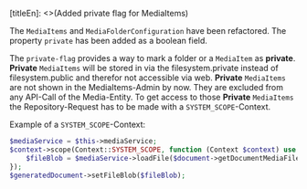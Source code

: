 [titleEn]: <>(Added private flag for MediaItems)

The `MediaItems` and `MediaFolderConfiguration` have been refactored. The property `private` has been added as a boolean field.

The `private-flag` provides a way to mark a folder or a `MediaItem` as **private**.
**Private** `MediaItems` will be stored in via the filesystem.private instead of filesystem.public and therefor not accessible via web.
**Private** `MediaItems` are not shown in the MediaItems-Admin by now. They are excluded from any API-Call of the Media-Entity.
To get access to those **Private** `MediaItems` the Repository-Request has to be made with a `SYSTEM_SCOPE`-Context.  

Example of a `SYSTEM_SCOPE`-Context:
```php
$mediaService = $this->mediaService;
$context->scope(Context::SYSTEM_SCOPE, function (Context $context) use ($mediaService, $document, &$fileBlob) {
    $fileBlob = $mediaService->loadFile($document->getDocumentMediaFileId(), $context);
});
$generatedDocument->setFileBlob($fileBlob);
```